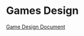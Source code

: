 # Games Design

  
​[Game Design Document](http://db-design.splashdamage.com.s3-eu-west-1.amazonaws.com/the_art_of_dirty_bomb.pdf)​

